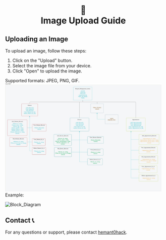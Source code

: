 <h1 align="center"> 📸<br>Image Upload Guide</h1>

## Uploading an Image

To upload an image, follow these steps:

1. Click on the "Upload" button.
2. Select the image file from your device.
3. Click "Open" to upload the image.

Supported formats: JPEG, PNG, GIF.
![alt text](Block_Diagram-1.png)
Example:

![Block_Diagram](https://github.com/user-attachments/assets/e8889acb-241a-40bd-b499-e31e16f58fef)

## Contact 📞

For any questions or support, please contact [hemant0hack](mailto:hemant0hack@example.com).

